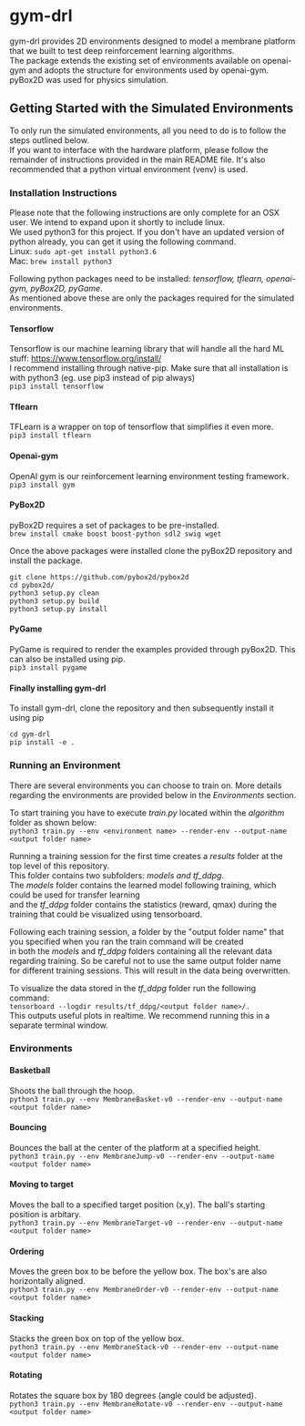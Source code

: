 # gym-drl #
gym-drl provides 2D environments designed to model a membrane platform that we built to test deep reinforcement learning algorithms.  
The package extends the existing set of environments available on openai-gym and adopts the structure for environments used by openai-gym.  
pyBox2D was used for physics simulation.

## Getting Started with the Simulated Environments ##
To only run the simulated environments, all you need to do is to follow the steps outlined below.  
If you want to interface with the hardware platform, please follow the remainder of instructions provided in the main  README file.
It's also recommended that a python virtual environment (venv) is used.

### Installation Instructions ###
Please note that the following instructions are only complete for an OSX user. We intend to expand upon it shortly to include linux.  
We used python3 for this project. If you don't have an updated version of python already, you can get it using the following command.  
Linux: `sudo apt-get install python3.6`  
Mac: `brew install python3`  

Following python packages need to be installed: _tensorflow, tflearn, openai-gym, pyBox2D, pyGame_.  
As mentioned above these are only the packages required for the simulated environments.  

#### Tensorflow ####
Tensorflow is our machine learning library that will handle all the hard ML stuff: https://www.tensorflow.org/install/  
I recommend installing through native-pip. Make sure that all installation is with python3 (eg. use pip3 instead of pip always)  
```pip3 install tensorflow```

#### Tflearn ####
TFLearn is a wrapper on top of tensorflow that simplifies it even more.  
```pip3 install tflearn```

#### Openai-gym ####
OpenAI gym is our reinforcement learning environment testing framework.  
```pip3 install gym```

#### PyBox2D ####
pyBox2D requires a set of packages to be pre-installed.  
```brew install cmake boost boost-python sdl2 swig wget```

Once the above packages were installed clone the pyBox2D repository and install the package.  
```
git clone https://github.com/pybox2d/pybox2d
cd pybox2d/
python3 setup.py clean
python3 setup.py build
python3 setup.py install
```

#### PyGame ####
PyGame is required to render the examples provided through pyBox2D. This can also be installed using pip.  
```pip3 install pygame```

#### Finally installing gym-drl ####
To install gym-drl, clone the repository and then subsequently install it using pip
```
cd gym-drl
pip install -e .
```

### Running an Environment ###

There are several environments you can choose to train on. More details regarding the environments are provided below in the _Environments_ section.  

To start training you have to execute _train.py_ located within the _algorithm_ folder as shown below:  
```python3 train.py --env <environment name> --render-env --output-name <output folder name>```  

Running a training session for the first time creates a _results_ folder at the top level of this repository.  
This folder contains two subfolders: _models and tf_ddpg_.  
The _models_ folder contains the learned model following training, which could be used for transfer learning  
and the _tf_ddpg_ folder contains the statistics (reward, qmax) during the training that could be visualized using tensorboard.  

Following each training session, a folder by the "output folder name" that you specified when you ran the train command will be created  
in both the _models_ and _tf_ddpg_ folders containing all the relevant data regarding training. So be careful not to use the same output folder name  
for different training sessions. This will result in the data being overwritten.  

To visualize the data stored in the _tf_ddpg_ folder run the following command:  
```tensorboard --logdir results/tf_ddpg/<output folder name>/. ```  
This outputs useful plots in realtime. We recommend running this in a separate terminal window.  

### Environments ###

#### Basketball ####
Shoots the ball through the hoop.  
```python3 train.py --env MembraneBasket-v0 --render-env --output-name <output folder name>```

#### Bouncing ####
Bounces the ball at the center of the platform at a specified height.  
```python3 train.py --env MembraneJump-v0 --render-env --output-name <output folder name>```

#### Moving to target ####
Moves the ball to a specified target position (x,y). The ball's starting position is arbitary.  
```python3 train.py --env MembraneTarget-v0 --render-env --output-name <output folder name>```

#### Ordering ####
Moves the green box to be before the yellow box. The box's are also horizontally aligned.  
```python3 train.py --env MembraneOrder-v0 --render-env --output-name <output folder name>```

#### Stacking ####
Stacks the green box on top of the yellow box.  
```python3 train.py --env MembraneStack-v0 --render-env --output-name <output folder name>```

#### Rotating ####
Rotates the square box by 180 degrees (angle could be adjusted).  
```python3 train.py --env MembraneRotate-v0 --render-env --output-name <output folder name>```

